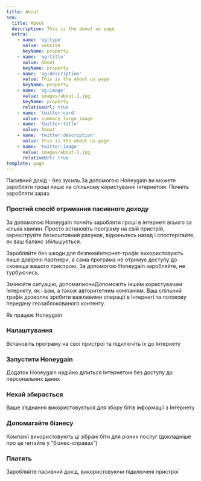 ```yaml
---
title: About
seo:
  title: About
  description: This is the about us page
  extra:
    - name: 'og:type'
      value: website
      keyName: property
    - name: 'og:title'
      value: About
      keyName: property
    - name: 'og:description'
      value: This is the about us page
      keyName: property
    - name: 'og:image'
      value: images/about-1.jpg
      keyName: property
      relativeUrl: true
    - name: 'twitter:card'
      value: summary_large_image
    - name: 'twitter:title'
      value: About
    - name: 'twitter:description'
      value: This is the about us page
    - name: 'twitter:image'
      value: images/about-1.jpg
      relativeUrl: true
template: page
---
```

Пасивний дохід - без зусиль.За допомогою Honeygain ви можете заробляти гроші лише на спільному користуванні Інтернетом. Почніть заробляти зараз.



### Простий спосіб отримання пасивного доходу

За допомогою Honeygain почніть заробляти гроші в інтернеті всього за кілька хвилин. Просто встановіть програму на свій пристрій, зареєструйте безкоштовний рахунок, відкиньтесь назад і спостерігайте, як ваш баланс збільшується.



Заробляйте без шкоди для безпекиІнтернет-трафік використовують лише довірені партнери, а сама програма не отримує доступу до сховища вашого пристрою. За допомогою Honeygain заробляйте, не турбуючись.

Змінюйте ситуацію, допомагаючиДопоможіть іншим користувачам Інтернету, як і вам, а також авторитетним компаніям. Ваш спільний трафік дозволяє зробити важливими операції в Інтернеті та потокову передачу геозаблокованого контенту.

Як працює Honeygain


### Налаштування

Встановіть програму на свої пристрої та підключіть їх до Інтернету

### Запустити Honeygain

Додаток Honeygain надійно ділиться Інтернетом без доступу до персональних даних

### Нехай збирається

Ваше з’єднання використовується для збору бітів інформації з Інтернету

### Допомагайте бізнесу

Компанії використовують ці зібрані біти для різних послуг (докладніше про це читайте у “бізнес-справах”)

### Платять

Заробляйте пасивний дохід, використовуючи підключені пристрої
